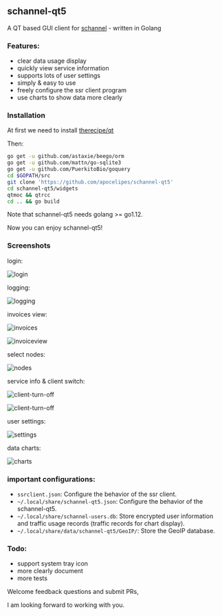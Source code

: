 ## schannel-qt5
A QT based GUI client for [schannel](https://schannel.net/) - written in Golang

### Features:
- clear data usage display
- quickly view service information
- supports lots of user settings
- simply & easy to use
- freely configure the ssr client program
- use charts to show data more clearly

### Installation
At first we need to install [therecipe/qt](https://github.com/therecipe/qt)

Then:
```bash
go get -u github.com/astaxie/beego/orm
go get -u github.com/mattn/go-sqlite3
go get -u github.com/PuerkitoBio/goquery
cd $GOPATH/src
git clone 'https://github.com/apocelipes/schannel-qt5'
cd schannel-qt5/widgets
qtmoc && qtrcc
cd .. && go build
```

Note that schannel-qt5 needs golang >= go1.12.

Now you can enjoy schannel-qt5!

### Screenshots
login:

![login](screenshots/login.png)

logging:

![logging](screenshots/logging.png)

invoices view:

![invoices](screenshots/invoices.png)

![invoiceview](screenshots/invoiceview.webp)

select nodes:

![nodes](screenshots/nodes.png)

service info & client switch:

![client-turn-off](screenshots/service1.webp)

![client-turn-off](screenshots/service2.webp)

user settings:

![settings](screenshots/settings.png)

data charts:

![charts](screenshots/charts.png)

### important configurations:
- `ssrclient.json`: Configure the behavior of the ssr client.
- `~/.local/share/schannel-qt5.json`: Configure the behavior of the schannel-qt5.
- `~/.local/share/schannel-users.db`: Store encrypted user information and traffic usage records (traffic records for chart display).
- `~/.local/share/data/schannel-qt5/GeoIP/`: Store the GeoIP database.

### Todo:
- support system tray icon
- more clearly document
- more tests

Welcome feedback questions and submit PRs,

I am looking forward to working with you.

